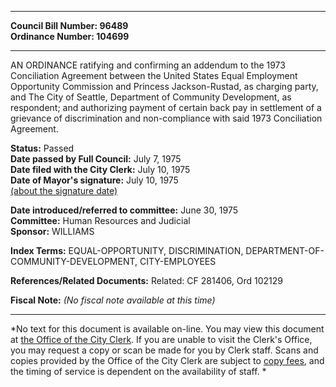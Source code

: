 * * * * *  
  
**Council Bill Number: [](#h0)[](#h2)96489**   
**Ordinance Number: 104699**  
  
* * * * *  
  
AN ORDINANCE ratifying and confirming an addendum to the 1973 Conciliation Agreement between the United States Equal Employment Opportunity Commission and Princess Jackson-Rustad, as charging party, and The City of Seattle, Department of Community Development, as respondent; and authorizing payment of certain back pay in settlement of a grievance of discrimination and non-compliance with said 1973 Conciliation Agreement.  
  
**Status:** Passed   
**Date passed by Full Council:** July 7, 1975   
**Date filed with the City Clerk:** July 10, 1975   
**Date of Mayor's signature:** July 10, 1975   
[(about the signature date)](/~public/approvaldate.htm)   
  
  
**Date introduced/referred to committee:** June 30, 1975   
**Committee:** Human Resources and Judicial   
**Sponsor:** WILLIAMS   
  
**Index Terms:** EQUAL-OPPORTUNITY, DISCRIMINATION, DEPARTMENT-OF-COMMUNITY-DEVELOPMENT, CITY-EMPLOYEES  
  
**References/Related Documents:** Related: CF 281406, Ord 102129  
  
**Fiscal Note:** *(No fiscal note available at this time)*  
  
* * * * *  
  
*No text for this document is available on-line. You may view this document at [the Office of the City Clerk](http://www.seattle.gov/leg/clerk/contactUs.htm). If you are unable to visit the Clerk's Office, you may request a copy or scan be made for you by Clerk staff. Scans and copies provided by the Office of the City Clerk are subject to [copy fees](http://clerk.seattle.gov/~public/clerkfees.htm), and the timing of service is dependent on the availability of staff. *  
  
  
